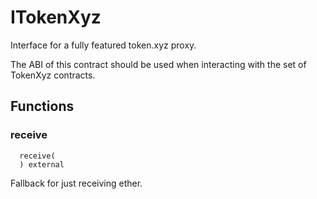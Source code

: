 # ITokenXyz

Interface for a fully featured token.xyz proxy.


The ABI of this contract should be used when interacting with the set of TokenXyz contracts.

## Functions
### receive
```solidity
  receive(
  ) external
```
Fallback for just receiving ether.








